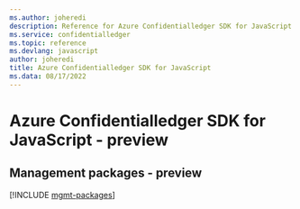 ```yaml
---
ms.author: joheredi
description: Reference for Azure Confidentialledger SDK for JavaScript
ms.service: confidentialledger
ms.topic: reference
ms.devlang: javascript
author: joheredi
title: Azure Confidentialledger SDK for JavaScript
ms.data: 08/17/2022
---
```

# Azure Confidentialledger SDK for JavaScript - preview

## Management packages - preview
[!INCLUDE [mgmt-packages](confidentialledger-mgmt-index.md)]
